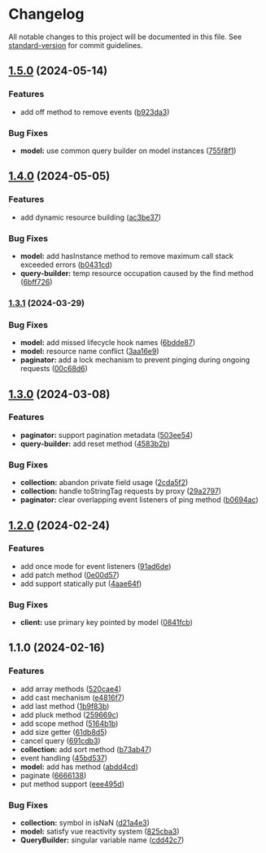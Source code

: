# Changelog

All notable changes to this project will be documented in this file. See [standard-version](https://github.com/conventional-changelog/standard-version) for commit guidelines.

## [1.5.0](https://github.com/ismailceylan/restorm/compare/v1.4.0...v1.5.0) (2024-05-14)


### Features

* add off method to remove events ([b923da3](https://github.com/ismailceylan/restorm/commit/b923da333cc4de364fddde520a69b0415de099e6))


### Bug Fixes

* **model:** use common query builder on model instances ([755f8f1](https://github.com/ismailceylan/restorm/commit/755f8f1b8eea5df1c3ac05bf8231164fba4338c7))

## [1.4.0](https://github.com/ismailceylan/restorm/compare/v1.3.1...v1.4.0) (2024-05-05)


### Features

* add dynamic resource building ([ac3be37](https://github.com/ismailceylan/restorm/commit/ac3be3760d416aaff5e8d87a293eeef7c915613c))


### Bug Fixes

* **model:** add hasInstance method to remove maximum call stack exceeded errors ([b0431cd](https://github.com/ismailceylan/restorm/commit/b0431cde61c525097832e23f522d4f98a73b8895))
* **query-builder:** temp resource occupation caused by the find method ([6bff726](https://github.com/ismailceylan/restorm/commit/6bff72663a0e176fd5e14958aa77ea9b2785c497))

### [1.3.1](https://github.com/ismailceylan/restorm/compare/v1.3.0...v1.3.1) (2024-03-29)


### Bug Fixes

* **model:** add missed lifecycle hook names ([6bdde87](https://github.com/ismailceylan/restorm/commit/6bdde87f17a14ebb7217d8aac5c2379dae8065e3))
* **model:** resource name conflict ([3aa16e9](https://github.com/ismailceylan/restorm/commit/3aa16e968c1e5c4f1b002930680c1ee6e69d8e7d))
* **paginator:** add a lock mechanism to prevent pinging during ongoing requests ([00c68d6](https://github.com/ismailceylan/restorm/commit/00c68d659a66c37cd55ceac4d424fbe34c06dc88))

## [1.3.0](https://github.com/ismailceylan/restorm/compare/v1.2.0...v1.3.0) (2024-03-08)


### Features

* **paginator:** support pagination metadata ([503ee54](https://github.com/ismailceylan/restorm/commit/503ee54dbb835f372b829c1f422ecd6681fa79ba))
* **query-builder:** add reset method ([4583b2b](https://github.com/ismailceylan/restorm/commit/4583b2b1bcc85c7f536b436739b320d954609958))


### Bug Fixes

* **collection:** abandon private field usage ([2cda5f2](https://github.com/ismailceylan/restorm/commit/2cda5f25bab04a05ff5e6e8d4fe7595494ded80f))
* **collection:** handle toStringTag requests by  proxy ([29a2797](https://github.com/ismailceylan/restorm/commit/29a2797ada210dbfce695554b08a9899ab62a5ac))
* **paginator:** clear overlapping event listeners of ping method ([b0694ac](https://github.com/ismailceylan/restorm/commit/b0694aca08865f5cb0660b15e736f848a23688c4))

## [1.2.0](https://github.com/ismailceylan/restorm/compare/v1.1.0...v1.2.0) (2024-02-24)


### Features

* add once mode for event listeners ([91ad6de](https://github.com/ismailceylan/restorm/commit/91ad6de531ad9fa673c1d5057f92080c05ac283c))
* add patch method ([0e00d57](https://github.com/ismailceylan/restorm/commit/0e00d57f9f6a2acd209661991e49935dd199a603))
* add support statically put ([4aae64f](https://github.com/ismailceylan/restorm/commit/4aae64ff5a6baeda22a6006adac35e7c7e2da6a6))


### Bug Fixes

* **client:** use primary key pointed by model ([0841fcb](https://github.com/ismailceylan/restorm/commit/0841fcbad41ac8669b670caba60ab380cd437fcd))

## 1.1.0 (2024-02-16)


### Features

* add array methods ([520cae4](https://github.com/ismailceylan/restorm/commit/520cae4721c9d336182208b1d969923867b68526))
* add cast mechanism ([e4816f7](https://github.com/ismailceylan/restorm/commit/e4816f7afc444be37d390583cabe34aef065d67e))
* add last method ([1b9f83b](https://github.com/ismailceylan/restorm/commit/1b9f83b4b99b8f0dae4f5f44212ed38294ccd9bb))
* add pluck method ([259669c](https://github.com/ismailceylan/restorm/commit/259669c1b8bab20e8c3af48fb5aa43bca7e91678))
* add scope method ([5164b1b](https://github.com/ismailceylan/restorm/commit/5164b1b3d0103d78fbc6009d5ef5b0926c083680))
* add size getter ([61db8d5](https://github.com/ismailceylan/restorm/commit/61db8d5da73161157bb5dff8bf65ee70ed6f6543))
* cancel query ([691cdb3](https://github.com/ismailceylan/restorm/commit/691cdb31115ef077008a7688ae631ecfea49894f))
* **collection:** add sort method ([b73ab47](https://github.com/ismailceylan/restorm/commit/b73ab47f6e2f8e7d92eefd25d85f31f3be1b589c))
* event handling ([45bd537](https://github.com/ismailceylan/restorm/commit/45bd5373ea8c183863b5c2beb1549a302a4669c2))
* **model:** add has method ([abdd4cd](https://github.com/ismailceylan/restorm/commit/abdd4cdc7d2a55aeb7bc1bd8f8dbe860a74e8664))
* paginate ([6666138](https://github.com/ismailceylan/restorm/commit/6666138903a9de42fc0c07069398861243555460))
* put method support ([eee495d](https://github.com/ismailceylan/restorm/commit/eee495d56954af97d112fdc7ec220517c3585018))


### Bug Fixes

* **collection:** symbol in isNaN ([d21a4e3](https://github.com/ismailceylan/restorm/commit/d21a4e3ac98b549f5f4174978b40890260b79433))
* **model:** satisfy vue reactivity system ([825cba3](https://github.com/ismailceylan/restorm/commit/825cba3240394d9614954639b3e1aa47cf6c6e1b))
* **QueryBuilder:** singular variable name ([cdd42c7](https://github.com/ismailceylan/restorm/commit/cdd42c74e473f063141411862aeabf06224e4662))

